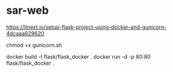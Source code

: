 # sar-web

https://itnext.io/setup-flask-project-using-docker-and-gunicorn-4dcaaa829620


chmod +x gunicorn.sh

docker build -t flask/flask_docker .
docker run -d -p 80:80 flask/flask_docker .

